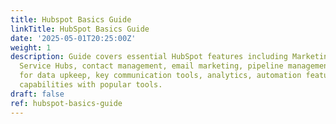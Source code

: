 ```yaml
---
title: Hubspot Basics Guide
linkTitle: HubSpot Basics Guide
date: '2025-05-01T20:25:00Z'
weight: 1
description: Guide covers essential HubSpot features including Marketing, Sales, and
  Service Hubs, contact management, email marketing, pipeline management, best practices
  for data upkeep, key communication tools, analytics, automation features, and integration
  capabilities with popular tools.
draft: false
ref: hubspot-basics-guide
---
```


